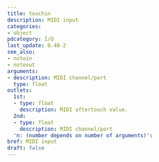 ```yaml
---
title: touchin
description: MIDI input
categories:
- object
pdcategory: I/O 
last_update: 0.48-2
see_also:
- notein
- noteout
arguments:
- description: MIDI channel/port
  type: float
outlets:
  1st:
  - type: float
    description: MIDI aftertouch value.
  2nd:
  - type: float
    description: MIDI channel/port
  'n: (number depends on number of arguments)':
bref: MIDI input
draft: false
---
```


